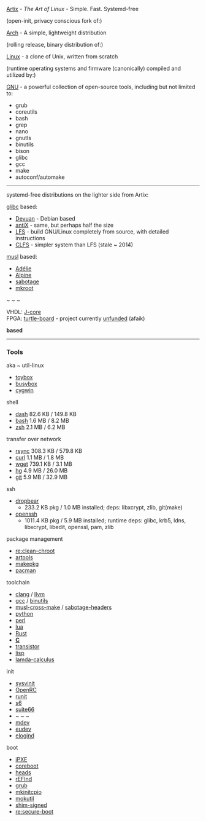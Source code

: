[Artix](https://artixlinux.org/) - _The Art of Linux_ - Simple. Fast. Systemd-free

(open-init, privacy conscious fork of:)

[Arch](https://archlinux.org/) - A simple, lightweight distribution

(rolling release, binary distribution of:)

[Linux](https://www.kernel.org/) - a clone of Unix, written from scratch

(runtime operating systems and firmware (canonically) compiled and utilized by:)

[GNU](https://www.gnu.org/software/software.html) - a powerful collection of open-source tools, including but not limited to:

* grub
* coreutils
* bash
* grep
* nano
* gnutls
* binutils
* bison
* glibc
* gcc
* make
* autoconf/automake

___

systemd-free distributions on the lighter side from Artix:

[glibc](https://www.gnu.org/software/libc/) based: 
* [Devuan](https://www.devuan.org/) - Debian based
* [antiX](https://antixlinux.com/) - same, but perhaps half the size
* [LFS](https://linuxfromscratch.org/lfs/view/stable/) - build GNU/Linux completely from source, with detailed instructions
* [CLFS](http://clfs.org/view/CLFS-3.0.0-SYSVINIT/x86_64-64/) - simpler system than LFS (stale ~ 2014)

[musl](https://git.musl-libc.org/cgit/musl/) based:
* [Adélie](https://git.adelielinux.org/adelie?sort=latest_activity_desc)
* [Alpine](https://alpinelinux.org/)
* [sabotage](https://github.com/sabotage-linux/sabotage)
* [mkroot](https://github.com/landley/mkroot)

~ ~ ~

VHDL: [J-core](https://j-core.org/)<br/>
FPGA: [turtle-board](https://www.cnx-software.com/2017/03/13/turtle-board-is-a-raspberry-pi-2-like-fpga-board-for-j-core-j2-open-source-superh-sh2-soc/) - project currently [unfunded](/img/sadge-king_cookk.png) (afaik)

__based__

___

### Tools

aka ~ util-linux
* [toybox](https://github.com/landley/toybox)
* [busybox](https://www.busybox.net/)
* [cygwin](https://www.cygwin.com/)

shell
* [dash](http://gondor.apana.org.au/~herbert/dash/) 82.6 KB / 149.8 KB
* [bash](https://tiswww.case.edu/php/chet/bash/bashtop.html) 1.6 MB / 8.2 MB
* [zsh](https://www.zsh.org/) 2.1 MB / 6.2 MB

transfer over network
* [rsync](https://rsync.samba.org/) 308.3 KB / 579.8 KB
* [curl](https://curl.se/) 1.1 MB / 1.8 MB
* [wget](https://www.gnu.org/software/wget/) 739.1 KB / 3.1 MB
* [hg](https://www.mercurial-scm.org/) 4.9 MB / 26.0 MB
* [git](https://git-scm.com/) 5.9 MB / 32.9 MB

ssh
* [dropbear](https://matt.ucc.asn.au/dropbear/dropbear.html) 
  * 233.2 KB pkg / 1.0 MB installed; deps: libxcrypt, zlib, git(make)
* [openssh](https://www.openssh.com/) 
  * 1011.4 KB pkg / 5.9 MB installed; runtime deps: glibc, krb5, ldns, libxcrypt, libedit, openssl, pam, zlib 

package management

* [re:clean-chroot](https://wiki.archlinux.org/title/DeveloperWiki:Building_in_a_clean_chroot)
* [artools](https://gitea.artixlinux.org/artix/artools)
* [makepkg](https://wiki.archlinux.org/title/Arch_Build_System)
* [pacman](https://gitlab.archlinux.org/pacman/pacman/)

toolchain
* [clang](https://clang.llvm.org/) / [llvm](https://llvm.org/)
* [gcc](https://www.gnu.org/software/gcc/) / [binutils](https://www.gnu.org/software/binutils/)
* [musl-cross-make](https://github.com/richfelker/musl-cross-make) / [sabotage-headers](https://github.com/sabotage-linux/kernel-headers)
* [python](https://www.python.org/)
* [perl](https://www.perl.org/)
* [lua](https://www.lua.org/)
* [Rust](https://www.rust-lang.org/)
* [__C__](http://www.open-std.org/jtc1/sc22/wg14/)
* [transistor](https://en.wikipedia.org/wiki/Transistor)
* [lisp](https://lisp-lang.org/)
* [lamda-calculus](https://plato.stanford.edu/entries/lambda-calculus/)

init

* [sysvinit](https://wiki.gentoo.org/wiki/Sysvinit)
* [OpenRC](https://wiki.gentoo.org/wiki/OpenRC)
* [runit](http://smarden.org/runit/)
* [s6](https://www.skarnet.org/software/s6-linux-init/)
* [suite66](https://web.obarun.org/software/66/latest/66-init.html)
* ~ ~ ~
* [mdev](https://github.com/slashbeast/mdev-like-a-boss)
* [eudev](https://wiki.gentoo.org/wiki/Eudev)
* [elogind](https://wiki.gentoo.org/wiki/Elogind)

boot
* [iPXE](https://ipxe.org/)
* [coreboot](https://coreboot.org/)
* [heads](https://osresearch.net/)
* [rEFInd](http://www.rodsbooks.com/refind/)
* [grub](https://www.gnu.org/software/grub/)
* [mkinitcpio](https://wiki.archlinux.org/title/Mkinitcpio)
* [mokutil](https://github.com/lcp/mokutil)
* [shim-signed](https://aur.archlinux.org/packages/shim-signed/)
* [re:secure-boot](https://www.rodsbooks.com/efi-bootloaders/secureboot.html)
